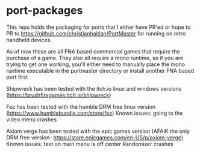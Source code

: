 # port-packages

This repo holds the packaging for ports that I either have PR'ed or hope to PR to https://github.com/christianhaitian/PortMaster for running on retro handheld devices.

As of now these are all FNA based commercial games that require the purchase of a game. They also all require a mono runtime, so if you are trying to get one working, you'll either need to manually place the mono runtime executable  in the portmaster directory or install another FNA based port first

Shipwreck has been tested with the itch.io linux and windows versions (https://brushfiregames.itch.io/shipwreck)

Fez has been tested with the humble DRM free linux version (https://www.humblebundle.com/store/fez)
Known issues: going to the video menu crashes

Axiom verge has been tested with the epic games version (AFAIK the only DRM free version- https://store.epicgames.com/en-US/p/axiom-verge)
Known issues:
text on main menu is off center
Randomizer crashes
